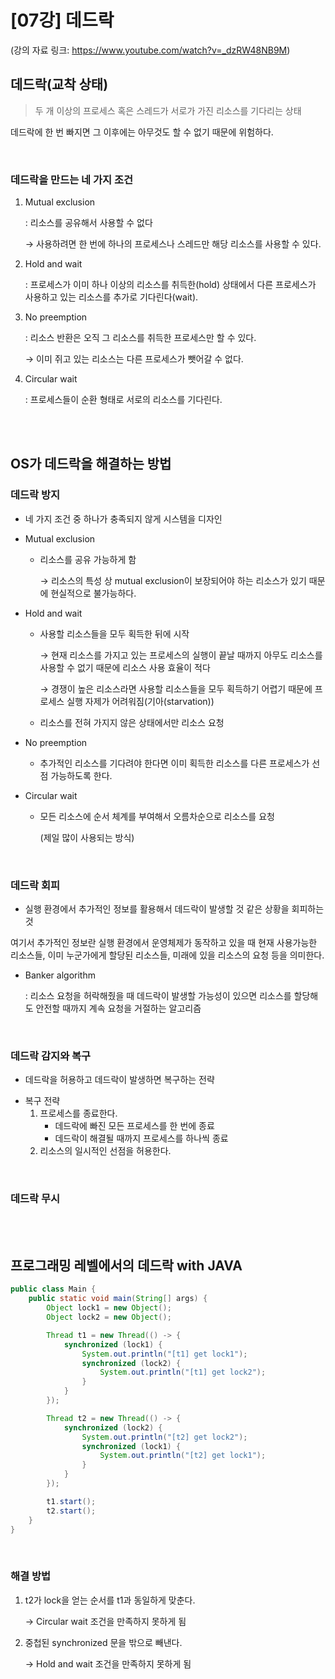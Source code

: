 # [07강] 데드락
(강의 자료 링크: https://www.youtube.com/watch?v=_dzRW48NB9M)

## 데드락(교착 상태)

> 두 개 이상의 프로세스 혹은 스레드가 서로가 가진 리소스를 기다리는 상태

데드락에 한 번 빠지면 그 이후에는 아무것도 할 수 없기 때문에 위험하다.

<br/>

### 데드락을 만드는 네 가지 조건

1. Mutual exclusion

   : 리소스를 공유해서 사용할 수 없다

   → 사용하려면 한 번에 하나의 프로세스나 스레드만 해당 리소스를 사용할 수 있다.

2. Hold and wait

   : 프로세스가 이미 하나 이상의 리소스를 취득한(hold) 상태에서 다른 프로세스가 사용하고 있는 리소스를 추가로 기다린다(wait).

3. No preemption

   : 리소스 반환은 오직 그 리소스를 취득한 프로세스만 할 수 있다.

   → 이미 쥐고 있는 리소스는 다른 프로세스가 뺏어갈 수 없다.

4. Circular wait

   : 프로세스들이 순환 형태로 서로의 리소스를 기다린다.

<br/><br/>

## OS가 데드락을 해결하는 방법

### 데드락 방지

*  네 가지 조건 중 하나가 충족되지 않게 시스템을 디자인

- Mutual exclusion
    - 리소스를 공유 가능하게 함

      → 리소스의 특성 상 mutual exclusion이 보장되어야 하는 리소스가 있기 때문에 현실적으로 불가능하다.

- Hold and wait
    - 사용할 리소스들을 모두 획득한 뒤에 시작

      → 현재 리소스를 가지고 있는 프로세스의 실행이 끝날 때까지 아무도 리소스를 사용할 수 없기 때문에  리소스 사용 효율이 적다

      → 경쟁이 높은 리소스라면 사용할 리소스들을 모두 획득하기 어렵기 때문에 프로세스 실행 자제가 어려워짐(기아(starvation))

    - 리소스를 전혀 가지지 않은 상태에서만 리소스 요청
- No preemption
    - 추가적인 리소스를 기다려야 한다면 이미 획득한 리소스를 다른 프로세스가 선점 가능하도록 한다.
- Circular wait
    - 모든 리소스에 순서 체계를 부여해서 오름차순으로 리소스를 요청

      (제일 많이 사용되는 방식)

<br/>

### 데드락 회피

* 실행 환경에서 추가적인 정보를 활용해서 데드락이 발생할 것 같은 상황을 회피하는 것

여기서 추가적인 정보란 실행 환경에서 운영체제가 동작하고 있을 때 현재 사용가능한 리소스들, 이미 누군가에게 할당된 리소스들, 미래에 있을 리소스의 요청 등을 의미한다.

- Banker algorithm

  : 리소스 요청을 허락해줬을 때 데드락이 발생할 가능성이 있으면 리소스를 할당해도 안전할 때까지 계속 요청을 거절하는 알고리즘

<br/>

### 데드락 감지와 복구

* 데드락을 허용하고 데드락이 발생하면 복구하는 전략

- 복구 전략
    1. 프로세스를 종료한다.
        - 데드락에 빠진 모든 프로세스를 한 번에 종료
        - 데드락이 해결될 때까지 프로세스를 하나씩 종료
    2. 리소스의 일시적인 선점을 허용한다.

<br/>

### 데드락 무시

<br/><br/>

## 프로그래밍 레벨에서의 데드락 with JAVA

```java
public class Main {
	public static void main(String[] args) {
		Object lock1 = new Object();
		Object lock2 = new Object();

		Thread t1 = new Thread(() -> {
			synchronized (lock1) {
				System.out.println("[t1] get lock1");
				synchronized (lock2) {
					System.out.println("[t1] get lock2");
				}
			}
		});

		Thread t2 = new Thread(() -> {
			synchronized (lock2) {
				System.out.println("[t2] get lock2");
				synchronized (lock1) {
					System.out.println("[t2] get lock1");
				}
			}
		});

		t1.start();
		t2.start();
	}
}

```

<br/>

### 해결 방법

1. t2가 lock을 얻는 순서를 t1과 동일하게 맞춘다.

   → Circular wait 조건을 만족하지 못하게 됨

2. 중첩된 synchronized 문을 밖으로 빼낸다.

   → Hold and wait 조건을 만족하지 못하게 됨